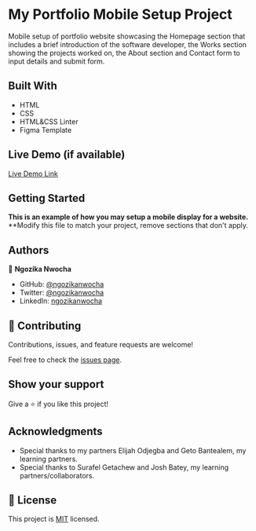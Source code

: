 # My Portfolio Mobile Setup Project

Mobile setup of portfolio website showcasing the Homepage section that includes a brief introduction of the software developer, the Works section showing the projects worked on, the About section and Contact form to input details and submit form.

## Built With

- HTML
- CSS
- HTML&CSS Linter
- Figma Template

## Live Demo (if available)

[Live Demo Link](https://goddessngozi.github.io/Portfolio/)


## Getting Started

**This is an example of how you may setup a mobile display for a website.**
**Modify this file to match your project, remove sections that don't apply.


## Authors

👤 **Ngozika Nwocha**

- GitHub: [@ngozikanwocha](https://github.com/githubhandle)
- Twitter: [@ngozikanwocha](https://twitter.com/twitterhandle)
- LinkedIn: [ngozikanwocha](https://linkedin.com/in/linkedinhandle)


## 🤝 Contributing

Contributions, issues, and feature requests are welcome!

Feel free to check the [issues page](../../issues/).

## Show your support

Give a ⭐️ if you like this project!

## Acknowledgments

- Special thanks to my partners Elijah Odjegba and Geto Bantealem, my learning partners.
- Special thanks to Surafel Getachew and Josh Batey, my learning partners/collaborators.

## 📝 License

This project is [MIT](./MIT.md) licensed.
